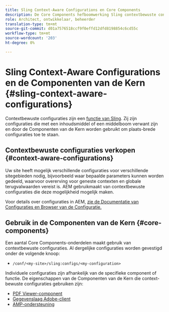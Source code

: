 ```yaml
---
title: Sling Context-Aware Configurations en Core Components
description: De Core Components hefboomwerking Sling contextbewuste configuraties voor bepaalde eigenschappen
role: Architect, ontwikkelaar, beheerder
translation-type: tm+mt
source-git-commit: d01a7576518ccf9f0effd12dfd8198854c6cd55c
workflow-type: tm+mt
source-wordcount: '203'
ht-degree: 0%

---
```



# Sling Context-Aware Configurations en de Componenten van de Kern {#sling-context-aware-configurations}

Contextbewuste configuraties zijn een [functie van Sling](https://sling.apache.org/documentation/bundles/context-aware-configuration/context-aware-configuration.html). Zij zijn configuraties die met een inhoudsmiddel of een middelboom verwant zijn en door de Componenten van de Kern worden gebruikt om plaats-brede configuraties toe te staan.

## Contextbewuste configuraties verkopen {#context-aware-configurations}

Uw site heeft mogelijk verschillende configuraties voor verschillende sitegebieden nodig, bijvoorbeeld waar bepaalde parameters kunnen worden gedeeld, waarvoor overerving voor geneste contexten en globale terugvalwaarden vereist is. AEM gebruikmaakt van contextbewuste configuraties die deze mogelijkheid mogelijk maken.

Voor details over configuraties in AEM, [zie de Documentatie van Configuraties en Browser van de Configuratie.](https://docs.adobe.com/content/help/en/experience-manager-cloud-service/implementing/developing/configurations.html)

## Gebruik in de Componenten van de Kern {#core-components}

Een aantal Core Components-onderdelen maakt gebruik van contextbewuste configuraties. Al dergelijke configuraties worden gevestigd onder de volgende knoop:

* `/conf/<my-site>/sling:configs/<my-configuration>`

Individuele configuraties zijn afhankelijk van de specifieke component of functie. De eigenschappen van de Componenten van de Kern die context-bewuste configuraties gebruiken zijn:

* [PDF Viewer-component](https://github.com/adobe/aem-core-wcm-components/tree/master/content/src/content/jcr_root/apps/core/wcm/components/pdfviewer/v1/pdfviewer#context-aware-config)
* [Gegevenslaag Adobe-client](/help/developing/data-layer/overview.md#installation-activation)
* [AMP-ondersteuning](https://github.com/adobe/aem-core-wcm-components/tree/master/extensions/amp)
